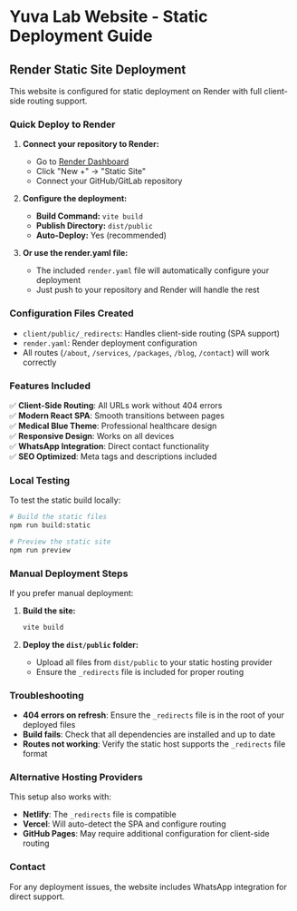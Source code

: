 # Yuva Lab Website - Static Deployment Guide

## Render Static Site Deployment

This website is configured for static deployment on Render with full client-side routing support.

### Quick Deploy to Render

1. **Connect your repository to Render:**
   - Go to [Render Dashboard](https://dashboard.render.com)
   - Click "New +" → "Static Site"
   - Connect your GitHub/GitLab repository

2. **Configure the deployment:**
   - **Build Command:** `vite build`
   - **Publish Directory:** `dist/public`
   - **Auto-Deploy:** Yes (recommended)

3. **Or use the render.yaml file:**
   - The included `render.yaml` file will automatically configure your deployment
   - Just push to your repository and Render will handle the rest

### Configuration Files Created

- `client/public/_redirects`: Handles client-side routing (SPA support)
- `render.yaml`: Render deployment configuration
- All routes (`/about`, `/services`, `/packages`, `/blog`, `/contact`) will work correctly

### Features Included

✅ **Client-Side Routing**: All URLs work without 404 errors  
✅ **Modern React SPA**: Smooth transitions between pages  
✅ **Medical Blue Theme**: Professional healthcare design  
✅ **Responsive Design**: Works on all devices  
✅ **WhatsApp Integration**: Direct contact functionality  
✅ **SEO Optimized**: Meta tags and descriptions included  

### Local Testing

To test the static build locally:
```bash
# Build the static files
npm run build:static

# Preview the static site
npm run preview
```

### Manual Deployment Steps

If you prefer manual deployment:

1. **Build the site:**
   ```bash
   vite build
   ```

2. **Deploy the `dist/public` folder:**
   - Upload all files from `dist/public` to your static hosting provider
   - Ensure the `_redirects` file is included for proper routing

### Troubleshooting

- **404 errors on refresh**: Ensure the `_redirects` file is in the root of your deployed files
- **Build fails**: Check that all dependencies are installed and up to date
- **Routes not working**: Verify the static host supports the `_redirects` file format

### Alternative Hosting Providers

This setup also works with:
- **Netlify**: The `_redirects` file is compatible
- **Vercel**: Will auto-detect the SPA and configure routing
- **GitHub Pages**: May require additional configuration for client-side routing

### Contact

For any deployment issues, the website includes WhatsApp integration for direct support.